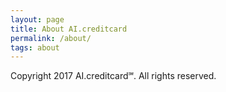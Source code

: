 ```yaml
---
layout: page
title: About AI.creditcard
permalink: /about/
tags: about
---
```


Copyright 2017 AI.creditcard℠. All rights reserved.
